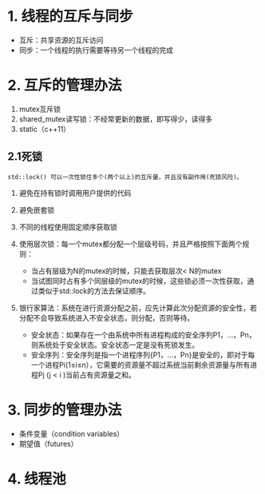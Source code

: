 # 1. 线程的互斥与同步
- 互斥：共享资源的互斥访问
- 同步：一个线程的执行需要等待另一个线程的完成

# 2. 互斥的管理办法
1. mutex互斥锁
2. shared_mutex读写锁：不经常更新的数据，即写得少，读得多
3. static（c++11）
## 2.1死锁
    std::lock() 可以一次性锁住多个(两个以上)的互斥量，并且没有副作用(死锁风险)。
1. 避免在持有锁时调用用户提供的代码
2. 避免嵌套锁
3. 不同的线程使用固定顺序获取锁
4. 使用层次锁：每一个mutex都分配一个层级号码，并且严格按照下面两个规则：
    - 当占有层级为N的mutex的时候，只能去获取层次< N的mutex
    - 当试图同时占有多个同层级的mutex的时候，这些锁必须一次性获取，通过类似于std::lock的方法去保证顺序。

5. 银行家算法：系统在进行资源分配之前，应先计算此次分配资源的安全性，若分配不会导致系统进入不安全状态，则分配，否则等待。
    - 安全状态：如果存在一个由系统中所有进程构成的安全序列P1，…，Pn，则系统处于安全状态。安全状态一定是没有死锁发生。
    - 安全序列：安全序列是指一个进程序列{P1，…，Pn}是安全的，即对于每一个进程Pi(1≤i≤n），它需要的资源量不超过系统当前剩余资源量与所有进程Pj (j < i )当前占有资源量之和。

# 3. 同步的管理办法
- 条件变量（condition variables）
- 期望值（futures）

# 4. 线程池
